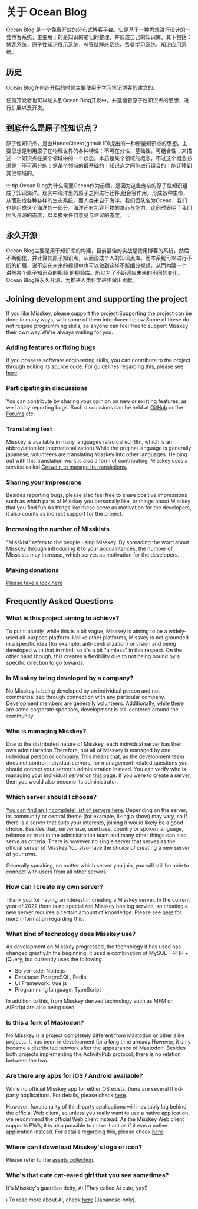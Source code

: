 # 关于 Ocean Blog

Ocean Blog 是一个免费开放的分布式博客平台。它是基于一种思想进行设计的一套博客系统，主要用于的是知识的笔记的整理，并形成自己的知识库。其下包括：博客系统，原子性知识展示系统，AI答疑解惑系统，费曼学习系统，知识应用系统。


## 历史

Ocean Blog在创造开始的时候主要使用于学习笔记博客的建立的。

任何开发者也可以加入到Ocean Blog开发中，并遵循着原子性知识点的思想，进行扩展以及开发。

## 到底什么是原子性知识点？

原子性知识点，是由HpnosCicero(github ID)提出的一种衡量知识点的思想。主要思想是利用原子在物理世界的各种特性：不可在分性，基础性，可组合性；来描述一个知识点在某个领域中的一个状态。本质是某个领域的概念，不过这个概念必须是：不可再分的；是某个领域的最基础的；知识点之间能进行组合的；能迁移到其他领域的。

::: tip
Ocean Blog为什么需要Ocean作为前缀，是因为这些庞杂的原子性知识组成了知识海洋。现实中海洋里的原子之间进行迁移,组合等作用。形成各种生命，从而形成各种各样的生态系统。而人类来自于海洋。我们团队名为Ocean，我们也是组成这个海洋的一部分。海洋还有包容万物的决心与能力，这同时表明了我们团队开源的态度，以及接受任何意见与建议的态度。
:::


## 永久开源
Ocean Blog主要是用于知识库的构建，目前最佳的实战是使用博客的系统，然后不断细化，并计算其原子知识点，从而形成个人的知识点库。而本系统可以进行不断的扩展，说不定在未来的视频中也可以做到这样不断细分视频，从而构建一个 讲解各个原子知识点的视频 的视频库。所以为了不断适应未来的不同的变化，Ocean Blog将永久开源，为推进人类科学进步做出贡献。



## Joining development and supporting the project
If you like Misskey, please support the project.Supporting the project can be done in many ways, with some of them introduced below.Some of these do not require programming skills, so anyone can feel free to support Misskey their own way.We're always waiting for you.

### Adding features or fixing bugs
If you possess software engineering skills, you can contribute to the project through editing its source code. For guidelines regarding this, please see [here](https://github.com/misskey-dev/misskey/blob/develop/CONTRIBUTING.md).

### Participating in discussions
You can contribute by sharing your opinion on new or existing features, as well as by reporting bugs. Such discussions can be held at [GitHub](https://github.com/misskey-dev) or the [Forums](https://forum.misskey.io/) etc.

### Translating text
Misskey is available in many languages (also called i18n, which is an abbreviation for Internationalization).While the original language is generally japanese, volunteers are translating Misskey into other languages. Helping out with this translation work is also a form of contributing. Misskey uses a service called [Crowdin to manage its translations.](https://crowdin.com/project/misskey)

### Sharing your impressions
Besides reporting bugs, please also feel free to share positive impressions such as which parts of Misskey you personally like, or things about Misskey that you find fun.As things like these serve as motivation for the developers, it also counts as indirect support for the project.

### Increasing the number of Misskists
"Misskist" refers to the people using Misskey. By spreading the word about Misskey through introducing it to your acquaintances, the number of Misskists may increase, which serves as motivation for the developers.

### Making donations
[Please take a look here](./donate.md)

## Frequently Asked Questions
### What is this project aiming to achieve?
To put it bluntly, while this is a bit vague, Misskey is aiming to be a widely-used all-purpose platform. Unlike other platforms, Misskey is not grounded in a specific idea (for example, anti-centralization) or vision and being developed with that in mind, so it's a bit "aimless" in this respect. On the other hand though, this creates a flexibility due to not being bound by a specific direction to go towards.


### Is Misskey being developed by a company?
No.Misskey is being developed by an individual person and not commercialized through connection with any particular company. Development members are generally volunteers. Additionally, while there are some corporate sponsors, development is still centered around the community.

### Who is managing Misskey?
Due to the distributed nature of Misskey, each individual server has their own administration.Therefore, not all of Misskey is managed by one individual person or company. This means that, as the development team does not control individual servers, for management-related questions you should contact your server's administration instead. You can verify who is managing your individual server on [this page](/about). If you were to create a server, then you would also become its administrator.

### Which server should I choose?
[You can find an (incomplete) list of servers here.](../instances.md) Depending on the server, its community or central theme (for example, liking a show) may vary, so if there is a server that suits your interests, joining it would likely be a good choice. Besides that, server size, userbase, country or spoken language, reliance or trust in the administration team and many other things can also serve as criteria. There is however no single server that serves as the official server of Misskey.You also have the choice of creating a new server of your own.

Generally speaking, no matter which server you join, you will still be able to connect with users from all other servers.

### How can I create my own server?
Thank you for having an interest in creating a Misskey server. In the current year of 2022 there is no specialized Misskey hosting service, so creating a new server requires a certain amount of knowledge. Please see [here](./install.md) for more information regarding this.

### What kind of technology does Misskey use?
As development on Misskey progressed, the technology it has used has changed greatly.In the beginning, it used a combination of MySQL + PHP + jQuery, but currently uses the following.
- Server-side: Node.js
- Database: PostgreSQL, Redis
- UI Framework: Vue.js
- Programming language: TypeScript

In addition to this, from Misskey derived technology such as MFM or AiScript are also being used.

### Is this a fork of Mastodon?
No.Misskey is a project completely different from Mastodon or other alike projects. It has been in development for a long time already.However, it only became a distributed network after the appearance of Mastodon. Besides both projects implementing the ActivityPub protocol, there is no relation between the two.

### Are there any apps for iOS / Android available?
While no official Misskey app for either OS exists, there are several third-party applications. For details, please check [here](./apps).

However, functionality of third-party applications will inevitably lag behind the official Web client, so unless you really want to use a native application, we recommend the official Web client instead. As the Misskey Web client supports PWA, it is also possible to make it act as if it was a native application instead. For details regarding this, please check [here](todo).

### Where can I download Misskey's logo or icon?
Please refer to the [assets collection](../appendix/assets.html).

### Who's that cute cat-eared girl that you see sometimes?
It's Misskey's guardian deity, Ai.(They called Ai cute, yay!)
<div class="info">ℹ️ To read more about Ai, check <a href="https://xn--931a.moe/" target="_blank">here</a> (Japanese-only).</div>
